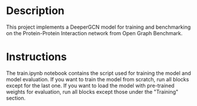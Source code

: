 # Description
This project implements a DeeperGCN model for training and benchmarking on the Protein-Protein Interaction network from Open Graph Benchmark.

# Instructions
The train.ipynb notebook contains the script used for training the model and model evaluation. If you want to train the model from scratch, run all blocks except for the last one. If you want to load the model with pre-trained weights for evaluation, run all blocks except those under the "Training" section. 
